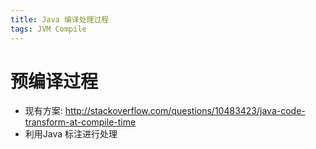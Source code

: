 ```yaml
---
title: Java 编译处理过程
tags: JVM Compile
---
```


# 预编译过程

* 现有方案: http://stackoverflow.com/questions/10483423/java-code-transform-at-compile-time
* 利用Java 标注进行处理

